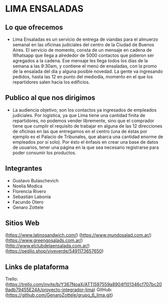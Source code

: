 # LIMA ENSALADAS

## Lo que ofrecemos

* Lima Ensaladas es un servicio de entrega de viandas para el almuerzo semanal en las oficinas judiciales del centro de la Ciudad de Buenos Aires. El servicio de momento, consta de un mensaje en cadena de Whatsapp que llega a alrededor de 5000 contactos que pidieron ser agregados a la cadena. Ese mensaje les llega todos los días de la semana a las 9:30am, y contiene el menú de ensaladas, con la promo de la ensalada del día y alguna posible novedad. La gente va ingresando pedidos, hasta las 12 en punto del mediodía, momento en el que los repartidores salen hacia los edificios.

## Publico al que nos dirigimos
* La audiencia objetivo, son los contactos ya ingresados de empleados judiciales. Por logística, ya que Lima tiene una cantidad finita de repartidores, no podemos vender libremente, sino que el comprador tiene que cumplir el requisito de trabajar en alguna de las 12 direcciones de oficinas en las que entregamos en el centro (una de éstas por ejemplo es el Palacio de Tribunales, que abarca una cantidad enorme de empleados por sí solo). Por ésto el énfasis en crear una base de datos de usuarios, tener una página en la que sea necesario registrarse para poder consumir los productos.

## Integrantes 
* Gustavo Bulaschevich
* Noelia Modica
* Florencia Rivero
* Sebastián Labonia
* Facundo Otero
* Genaro Zottele 

## Sitios Web 
(https://www.latinosandwich.com/)
(https://www.mundosalad.com.ar/)
(https://www.greengosalads.com.ar/)
(http://www.elclubdelaensalada.com.ar/)
(https://pedilo.shop/viveverde/5491173657650)

## Links de plataforma
Trello: (https://trello.com/invite/b/Y367NoaX/ATTI597559a8904f101346cf707bc209adb79455E24A/proyecto-integrador-lima)
GitHub: (https://github.com/GenaroZottele/grupo_6_lima.git)

